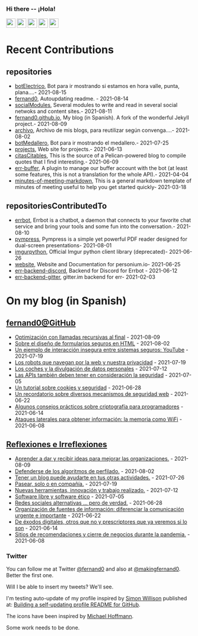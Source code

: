 ### Hi there -- ¡Hola!

<a href="mailto:ftricas@unizar.es" title="e-mail"><i class="svg-icon email"></i></a> 
<a href="https://www.linkedin.com/in/fernand0" title="My LinkedIn//Mi LinkedIn"><img src="https://img.shields.io/badge/linkedin-%230077B5.svg?&style=for-the-badge&logo=linkedin&logoColor=white" height=25></a> 
<a href="https://www.twitter.com/fernand0" title="My Twitter//Mi Twitter"><img src="https://img.shields.io/badge/twitter-%231DA1F2.svg?&style=for-the-badge&logo=twitter&logoColor=white" height=25></i></a> 
<a href="https://mastodon.social/@fernand0" title="My Mastodon//Mi Mastodon"><img src="https://img.shields.io/static/v1?label=Mastodon&message=Social&color=blue" height=25></i></a> 
<a href="https://flickr.com/fernand0"><img src="https://img.shields.io/static/v1?label=Flickr&message=Images&color=blue" height=25></a>
<a href="https://dev.to/fernand0"><img src="https://img.shields.io/badge/DEV.TO-%230A0A0A.svg?&style=for-the-badge&logo=dev-dot-to&logoColor=white" height=25></a>

# Recent Contributions
<!-- recent_releases starts -->


## repositories
* [botElectrico](https://github.com/fernand0/botElectrico),  Bot para ir mostrando si estamos en hora valle, punta, plana....- 2021-08-15
* [fernand0](https://github.com/fernand0/fernand0),  Autoupdating readme. - 2021-08-14
* [socialModules](https://github.com/fernand0/socialModules),  Several modules to write and read in several social netwoks and content sites.- 2021-08-11
* [fernand0.github.io](https://github.com/fernand0/fernand0.github.io),  My blog (in Spanish). A fork of the wonderful Jekyll project.- 2021-08-09
* [archivo](https://github.com/fernand0/archivo),  Archivo de mis blogs, para reutilizar según convenga....- 2021-08-02
* [botMedallero](https://github.com/fernand0/botMedallero),  Bot para ir mostrando el medallero.- 2021-07-25
* [projects](https://github.com/fernand0/projects),  Web site for projects.- 2021-06-13
* [citasCitables](https://github.com/fernand0/citasCitables),  This is the source of a Pelican-powered blog to compile quotes that I find interesting.- 2021-06-09
* [err-buffer](https://github.com/fernand0/err-buffer),  A plugin to manage our buffer account with the bot (at least some features, this is not a translation for the whole API).- 2021-04-04
* [minutes-of-meeting-markdown](https://github.com/fernand0/minutes-of-meeting-markdown),  This is a general markdown template of minutes of meeting useful to help you get started quickly- 2021-03-18

## repositoriesContributedTo
* [errbot](https://github.com/errbotio/errbot),  Errbot is a chatbot, a daemon that connects to your favorite chat service and bring your tools and some fun into the conversation.- 2021-08-10
* [pympress](https://github.com/Cimbali/pympress),  Pympress is a simple yet powerful PDF reader designed for dual-screen presentations- 2021-08-01
* [imgurpython](https://github.com/Imgur/imgurpython),  Official Imgur python client library (deprecated)- 2021-06-26
* [website](https://github.com/personium/website),  Website and Documentation for personium.io- 2021-06-25
* [err-backend-discord](https://github.com/gbin/err-backend-discord),  Backend for Discord for Errbot - 2021-06-12
* [err-backend-gitter](https://github.com/errbotio/err-backend-gitter),  gitter.im backend for err- 2021-02-03
<!-- recent_releases ends -->

# On my blog (in Spanish)

<!-- blog starts -->


## [fernand0@GitHub](https://fernand0.github.io/)
* [Optimización con llamadas recursivas al final](http://fernand0.github.io/optimizacion-llamadas/) - 2021-08-09
* [Sobre el diseño de formularios seguros en HTML](http://fernand0.github.io/formularios-seguros/) - 2021-08-02
* [Un ejemplo de interacción insegura entre sistemas seguros: YouTube](http://fernand0.github.io/robar-videos-youtube/) - 2021-07-19
* [Los robots que navegan por la web y nuestra privacidad](http://fernand0.github.io/extraer-informacion-internet/) - 2021-07-19
* [Los coches y  la divulgación de datos personales](http://fernand0.github.io/seguridad-coches/) - 2021-07-12
* [Las APIs también deben tener en consideración la seguridad](http://fernand0.github.io/seguridad-APIs/) - 2021-07-05
* [Un tutorial sobre cookies y seguridad](http://fernand0.github.io/tutorial-cookies/) - 2021-06-28
* [Un recordatorio sobre diversos mecanismos de seguridad web](http://fernand0.github.io/web-security/) - 2021-06-22
* [Algunos consejos prácticos sobre criptografía para programadores](http://fernand0.github.io/criptografia-programadores/) - 2021-06-14
* [Ataques laterales para obtener información: la memoria como WiFi](http://fernand0.github.io/exfiltracion-datos/) - 2021-06-08

## [Reflexiones e Irreflexiones](http://fernand0.blogalia.com/)
* [Aprender a dar y recibir ideas para mejorar las organizaciones.](http://fernand0.blogalia.com//historias/78417) - 2021-08-09
* [Defenderse de los algoritmos de perfilado.](http://fernand0.blogalia.com//historias/78415) - 2021-08-02
* [Tener un blog puede ayudarte en tus otras actividades.](http://fernand0.blogalia.com//historias/78412) - 2021-07-26
* [Pasear, solo o en compa&#241;&#237;a.](http://fernand0.blogalia.com//historias/78409) - 2021-07-19
* [Nuevas herramientas, innovaci&#243;n y trabajo realizado.](http://fernand0.blogalia.com//historias/78406) - 2021-07-12
* [Software libre y software &#233;tico](http://fernand0.blogalia.com//historias/78405) - 2021-07-05
* [Redes sociales alternativas ... pero de verdad.](http://fernand0.blogalia.com//historias/78400) - 2021-06-28
* [Organizaci&#243;n de fuentes de informaci&#243;n: diferenciar la comunicaci&#243;n urgente e importante](http://fernand0.blogalia.com//historias/78397) - 2021-06-22
* [De &#233;xodos digitales, otros que no y prescriptores que ya veremos si lo son](http://fernand0.blogalia.com//historias/78394) - 2021-06-14
* [Sitios de recomendaciones y cierre de negocios durante la pandemia.](http://fernand0.blogalia.com//historias/78393) - 2021-06-08
<!-- blog ends -->

### Twitter 

You can follow me at Twitter [@fernand0](https://twitter.com/fernand0) and also at [@makingfernand0](https://twitter.com/fernand0). Better the first one.

Will I be able to insert my tweets? We'll see.

I'm testing auto-update of my profile inspired by [Simon Willison](https://simonwillison.net/) published at: [Building a self-updating profile README for GitHub](https://simonwillison.net/2020/Jul/10/self-updating-profile-readme/).

The icons have been inspired by [Michael Hoffmann](https://www.mokkapps.de/).

Some work needs to be done.

<!--
**fernand0/fernand0** is a ✨ _special_ ✨ repository because its `README.md` (this file) appears on your GitHub profile.

Here are some ideas to get you started:

- 🔭 I’m currently working on ...
- 🌱 I’m currently learning ...
- 👯 I’m looking to collaborate on ...
- 🤔 I’m looking for help with ...
- 💬 Ask me about ...
- 📫 How to reach me: ...
- 😄 Pronouns: ...
- ⚡ Fun fact: ...
-->
